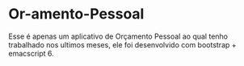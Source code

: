 # Or-amento-Pessoal
Esse é apenas um aplicativo de Orçamento Pessoal ao qual tenho trabalhado nos ultimos meses, ele foi desenvolvido com bootstrap + emacscript 6.
